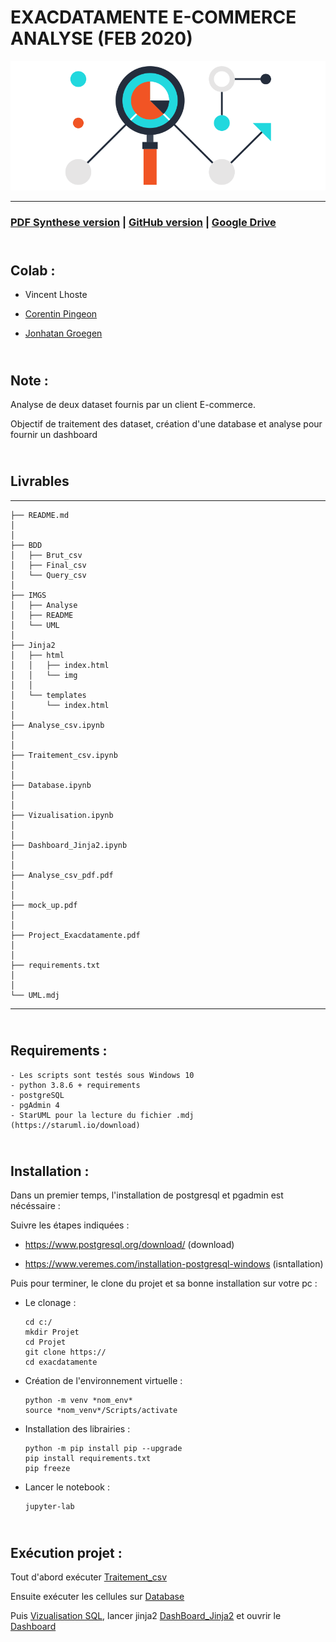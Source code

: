 
# EXACDATAMENTE E-COMMERCE ANALYSE (FEB 2020)


![plot](./IMGS/README/intro.png)

--------------------------
### [PDF Synthese version](Project_Exacdatamente.pdf) | [GitHub version](https://github.com/Xiiuki/Exacdatamente) | [Google Drive](https://drive.google.com/drive/folders/1WODaQX4J4sFKTi9mP-UcTSm8uPfq-te_)
## <br> Colab : <br/>

   - Vincent Lhoste
    
   - [Corentin Pingeon](https://www.linkedin.com/in/corentin-pingeon-1a7a251b0/)
    
   - [Jonhatan Groegen](https://www.linkedin.com/in/jonathan-goergen/)
    
## <br> Note : <br/>

Analyse de deux dataset fournis par un client E-commerce.

Objectif de traitement des dataset, création d'une database et analyse pour fournir un dashboard 

## <br> Livrables <br/> 


--------

    ├── README.md
    │
    │
    ├── BDD
    │   ├── Brut_csv       
    │   ├── Final_csv      
    │   └── Query_csv      
    │
    ├── IMGS               
    │   ├── Analyse
    │   ├── README
    │   └── UML
    │
    ├── Jinja2             
    │   ├── html
    │   │   ├── index.html
    │   │   └── img
    │   │      
    │   └── templates
    │       └── index.html
    │
    ├── Analyse_csv.ipynb    
    │                                               
    │
    ├── Traitement_csv.ipynb        
    │
    │
    ├── Database.ipynb         
    │                          
    │
    ├── Vizualisation.ipynb 
    │
    │
    ├── Dashboard_Jinja2.ipynb                                        
    │    
    │
    ├── Analyse_csv_pdf.pdf
    │
    │
    ├── mock_up.pdf
    │
    │
    ├── Project_Exacdatamente.pdf
    │
    │
    ├── requirements.txt
    │
    │
    └── UML.mdj
--------
   
## <br> Requirements : <br/>

    - Les scripts sont testés sous Windows 10 
    - python 3.8.6 + requirements
    - postgreSQL
    - pgAdmin 4 
    - StarUML pour la lecture du fichier .mdj (https://staruml.io/download)
    
## <br>Installation : <br/>

Dans un premier temps, l'installation de postgresql et pgadmin est nécéssaire :

Suivre les étapes indiquées :

  - https://www.postgresql.org/download/ (download)

  - https://www.veremes.com/installation-postgresql-windows (isntallation)
  

Puis pour terminer, le clone du projet et sa bonne installation sur votre pc :

 - Le clonage :

    ```
    cd c:/
    mkdir Projet
    cd Projet
    git clone https://
    cd exacdatamente
    ```
 
 - Création de l'environnement virtuelle :
 
    ```
    python -m venv *nom_env*
    source *nom_venv*/Scripts/activate
    ```
     
     
 - Installation des librairies :
    
    ```
    python -m pip install pip --upgrade
    pip install requirements.txt
    pip freeze
    ```
    
 - Lancer le notebook :
    
    ```
    jupyter-lab
    ```
    
    
    
## <br> Exécution projet : <br/>

Tout d'abord exécuter [Traitement_csv](02_Traitement_csv.ipynb)

Ensuite exécuter les cellules sur [Database](03_Database.ipynb)

Puis [Vizualisation SQL](04_Vizualisation_SQL.ipynb), lancer jinja2 [DashBoard_Jinja2](05_Dashboard_Jinja2.ipynb) et ouvrir le [Dashboard](Jinja2/html/index.html)
